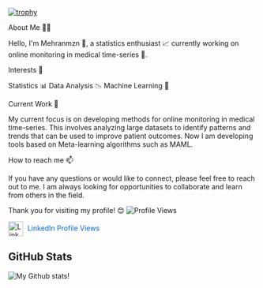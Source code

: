 [![trophy](https://github-profile-trophy.vercel.app/?username=Mehranmzn)](https://github.com/ryo-ma/github-profile-trophy)


About Me 👨‍💻

Hello, I'm Mehranmzn 👋, a statistics enthusiast 📈 currently working on online monitoring in medical time-series 🏥.

Interests 👀

Statistics 📊
Data Analysis 📉
Machine Learning 🤖


Current Work 🌱

My current focus is on developing methods for online monitoring in medical time-series. This involves analyzing large datasets to identify patterns and trends that can be used to improve patient outcomes.
Now I am developing tools based on Meta-learning algorithms such as MAML.

How to reach me 📫

If you have any questions or would like to connect, please feel free to reach out to me. I am always looking for opportunities to collaborate and learn from others in the field.

Thank you for visiting my profile! 😊 
![Profile Views](https://komarev.com/ghpvc/?username=MehranMzn)


<a href="[https://www.linkedin.com/in/your-linkedin-id/](https://www.linkedin.com/in/mehran-moazeni/)" target="_blank" style="text-decoration: none;">
    <img src="https://www.example.com/linkedin-logo.png" alt="LinkedIn Logo" width="30" style="vertical-align: middle;">
    <span style="margin-left: 5px; font-size: 14px; color: #0A66C2;">LinkedIn Profile Views</span>
</a>




<!-- Your other content here -->

## GitHub Stats

![My Github stats!](https://github-readme-stats.vercel.app/api?username=MehranMzn&show_icons=true&theme=radical)

<!-- More content below if needed -->



